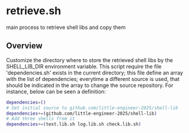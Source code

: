 # retrieve.sh

main process to retrieve shell libs and copy them

## Overview

Customize the directory where to store the
retrieved shell libs by the SHELL_LIB_DIR environment
variable. This script require the file 'dependencies.sh'
exists in the current directory; this file define an
array with the list of dependencies; everytime a different
source is used, that should be indicated in the array to
change the source repository. For instance, below can be
seen a definition:
```sh
dependencies=()
# Set initial source to github.com/little-engineer-2025/shell-lib
dependencies+=(github.com/little-engineer-2025/shell-lib)
# Add three shells from it
dependencies+=(text.lib.sh log.lib.sh check.lib.sh)
```


